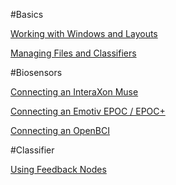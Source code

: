 #Basics

[Working with Windows and Layouts](https://www.youtube.com/watch?list=PL1yAHNCAht_p8-lOxhpkcQ2grg4fp-elH&time_continue=1&v=hN6JL0T58c0)

[Managing Files and Classifiers](https://www.youtube.com/watch?list=PL1yAHNCAht_p8-lOxhpkcQ2grg4fp-elH&v=ozyrM-ywjwU)

#Biosensors

[Connecting an InteraXon Muse](https://www.youtube.com/watch?list=PL1yAHNCAht_p8-lOxhpkcQ2grg4fp-elH&v=yLSyZZmnQY4)

[Connecting an Emotiv EPOC / EPOC+](https://www.youtube.com/watch?list=PL1yAHNCAht_p8-lOxhpkcQ2grg4fp-elH&v=q1SCbe7SOlo)

[Connecting an OpenBCI](https://www.youtube.com/watch?list=PL1yAHNCAht_p8-lOxhpkcQ2grg4fp-elH&v=1jlf233CVig)

#Classifier

[Using Feedback Nodes](https://www.youtube.com/watch?list=PL1yAHNCAht_p8-lOxhpkcQ2grg4fp-elH&v=hJGzbGE8cOk)